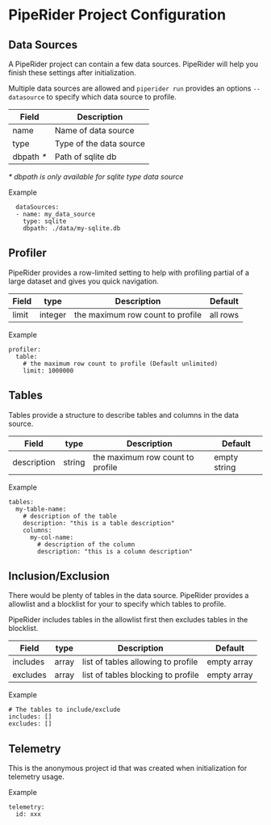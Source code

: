 # PipeRider Project Configuration


## Data Sources
A PipeRider project can contain a few data sources. PipeRider will help you finish these settings after initialization.

Multiple data sources are allowed and `piperider run` provides an options `--datasource` to specify which data source to profile.

| Field | Description |
| --- | --- |
| name | Name of data source |
| type | Type of the data source |
| dbpath *\** | Path of sqlite db |

*\* dbpath is only available for sqlite type data source*

Example
```
  dataSources:
  - name: my_data_source
    type: sqlite
    dbpath: ./data/my-sqlite.db
```

## Profiler
PipeRider provides a row-limited setting to help with profiling partial of a large dataset and gives you quick navigation.

| Field | type | Description | Default |
| --- | --- | --- | --- |
| limit | integer | the maximum row count to profile | all rows |

Example
```
profiler:
  table:
    # the maximum row count to profile (Default unlimited)
    limit: 1000000
```

## Tables
Tables provide a structure to describe tables and columns in the data source.

| Field | type | Description | Default |
| --- | --- | --- | --- |
| description | string | the maximum row count to profile | empty string |

Example
```
tables:
  my-table-name:
    # description of the table
    description: "this is a table description"
    columns:
      my-col-name:
        # description of the column
        description: "this is a column description"
```

## Inclusion/Exclusion
There would be plenty of tables in the data source. PipeRider provides a allowlist and a blocklist for your to specify which tables to profile.

PipeRider includes tables in the allowlist first then excludes tables in the blocklist.

| Field | type | Description | Default |
| --- | --- | --- | --- |
| includes | array | list of tables allowing to profile | empty array |
| excludes | array | list of tables blocking to profile | empty array |

Example
```
# The tables to include/exclude
includes: []
excludes: []
```

## Telemetry
This is the anonymous project id that was created when initialization for telemetry usage.

Example
```
telemetry:
  id: xxx
```